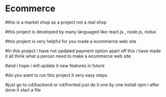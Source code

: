 # Ecommerce

#this is a market shop as a project not a real shop 

#this project is developed by many languaged like react.js , node.js, redux 

#this project is very helpful for you made a ecommerce web site 

#In this project i have not updated payment option apart off this i have made it all think what a perosn need to make a ecommerce web site

#and i hope i will update it new features in future

#do you want to run this project it very easy steps

#just go to cd/backend or cd/fronted just do it one by one install npm i after done it start a file
